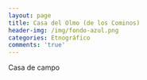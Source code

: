 ```yaml
---
layout: page
title: Casa del Olmo (de los Cominos)
header-img: /img/fondo-azul.png
categories: Etnográfico
comments: 'true'
---
```



Casa de campo

<div class="photo-gallery">
<ul>
</ul>
</div>
